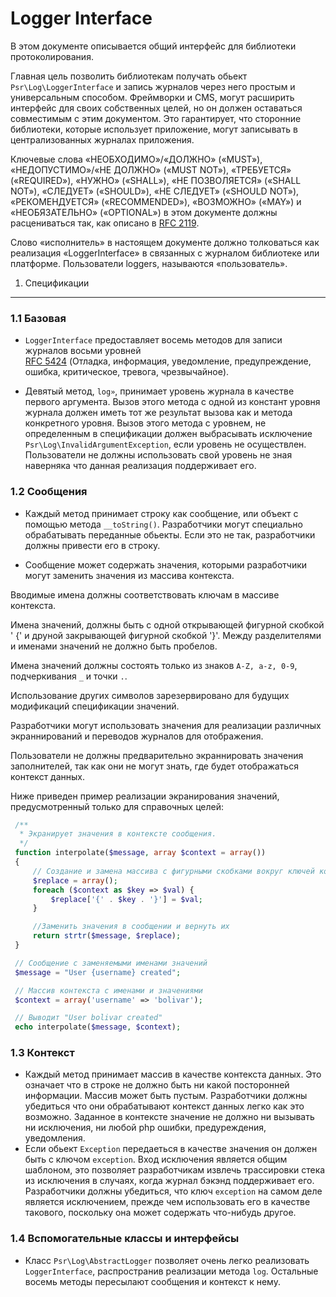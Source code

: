 Logger Interface
================

В этом документе описывается общий интерфейс для библиотеки протоколирования.

Главная цель позволить библиотекам получать обьект `Psr\Log\LoggerInterface`
и запись журналов через него простым и универсальным способом. Фреймворки и CMS,
могут расширить интерфейс для своих собственных целей, но он должен оставаться 
совместимым с этим документом. Это гарантирует, что сторонние библиотеки, 
которые использует приложение, могут записывать в централизованных журналах приложения. 

Ключевые слова «НЕОБХОДИМО»/«ДОЛЖНО» («MUST»), «НЕДОПУСТИМО»/«НЕ ДОЛЖНО» («MUST NOT»), «ТРЕБУЕТСЯ»
(«REQUIRED»), «НУЖНО» («SHALL»), «НЕ ПОЗВОЛЯЕТСЯ» («SHALL NOT»), «СЛЕДУЕТ»
(«SHOULD»), «НЕ СЛЕДУЕТ» («SHOULD NOT»), «РЕКОМЕНДУЕТСЯ» («RECOMMENDED»),
«ВОЗМОЖНО» («MAY») и «НЕОБЯЗАТЕЛЬНО» («OPTIONAL»)
в этом документе должны расцениваться так, как описано в [RFC 2119].

Слово «исполнитель» в настоящем документе должно толковаться как реализация «LoggerInterface»
в связанных с журналом библиотеке или платформе.
Пользователи loggers, называются «пользователь».

[RFC 2119]: http://www.ietf.org/rfc/rfc2119.txt

1. Спецификации
-----------------

### 1.1 Базовая

- `LoggerInterface` предоставляет восемь методов для записи журналов восьми уровней  
[RFC 5424][] (Отладка, информация, уведомление, предупреждение, ошибка, критическое,
тревога, чрезвычайное).

[RFC 5424]: http://tools.ietf.org/html/rfc5424

- Девятый метод, `log»`, принимает уровень журнала в качестве первого аргумента.
Вызов этого метода с одной из констант уровня журнала должен иметь
тот же результат вызова как и метода конкретного уровня. Вызов этого метода с уровнем,
не определенным в спецификации должен выбрасывать исключение `Psr\Log\InvalidArgumentException`, 
если уровень не осуществлен. Пользователи не должны использовать свой уровень не зная наверняка
что данная реализация поддерживает его.

### 1.2 Сообщения

- Каждый метод принимает строку как сообщение, или объект с помощью метода `__toString()`.
Разработчики могут специально обрабатывать переданные обьекты. Если это не так, 
разработчики должны привести его в строку.

- Сообщение может содержать значения, которыми разработчики могут заменить
значения из массива контекста.

Вводимые имена должны соответствовать ключам в массиве контекста.

Имена значений, должны быть с одной открывающей фигурной скобкой ' {' и
друной закрывающей фигурной скобкой '}'. Между разделителями и именами значений не должно быть пробелов.

Имена значений должны состоять только из знаков `A-Z, a-z, 0-9`, подчеркивания `_` и точки `.`.

Использование других символов зарезервировано для будущих модификаций спецификации значений.

Разработчики могут использовать значения для реализации различных экраннирований и переводов журналов для отображения.

Пользователи не должны предварительно экраннировать значения заполнителей, так как они не могут знать,
где будет отображаться контекст данных.

Ниже приведен пример реализации экранирования значений, предусмотренный только для справочных целей:

 ```php
  /**
   * Экранирует значения в контексте сообщения.
   */
  function interpolate($message, array $context = array())
  {
      // Создание и замена массива с фигурными скобками вокруг ключей контекста
      $replace = array();
      foreach ($context as $key => $val) {
          $replace['{' . $key . '}'] = $val;
      }

      //Заменить значения в сообщении и вернуть их
      return strtr($message, $replace);
  }

  // Сообщение с заменяемыми именами значений
  $message = "User {username} created";

  // Массив контекста с именами и значениями
  $context = array('username' => 'bolivar');

  // Выводит "User bolivar created"
  echo interpolate($message, $context);
  ```
### 1.3 Контекст

- Каждый метод принимает массив в качестве контекста данных. Это означает что в строке не должно быть
ни какой посторонней информации. Массив может быть пустым. Разработчики должны убедиться что они обрабатывают
контекст данных легко как это возможно. Заданное в контексте значение не должно ни вызывать ни исключения, ни любой php ошибки, предуреждения, уведомления. 
- Если обьект `Exception` передаеться в качестве значения он должен быть с ключом `exception`.
Вход исключения является общим шаблоном, это позволяет разработчикам извлечь трассировки стека из исключения в случаях, когда журнал бэкэнд поддерживает его. Разработчики должны убедиться, что ключ `exception` на самом деле является исключением, прежде чем использовать его в качестве такового, поскольку она может содержать что-нибудь другое.

### 1.4 Вспомогательные классы и интерфейсы

- Класс `Psr\Log\AbstractLogger` позволяет очень легко реализовать `LoggerInterface`, распространив реализации метода `log`. Остальные восемь методы пересылают сообщения и контекст к нему.
